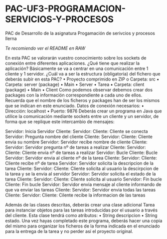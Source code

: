 # PAC-UF3-PROGRAMACION-SERVICIOS-Y-PROCESOS
PAC de Desarrollo de la asignatura Progamación de serivcios y procesos Ilerna

*Te recomiendo ver el README en RAW*

En esta PAC se valorarán vuestro conocimiento sobre los sockets de conexión
entre diferentes aplicaciones.
¿Qué tiene que realizar la aplicación?
Básicamente se va a centrar en una comunicación entre 1 cliente y 1 servidor.
¿Cuál va a ser la estructura (obligatoria) del fichero que deberás subir en esta
PAC?
• Proyecto comprimido en ZIP
o Carpeta: src
▪ Carpeta: server (package)
• Main
• Server
• Tarea
▪ Carpeta: client (package)
• Main
• Client
Como podemos observar debemos crear dos packages con la información
correspondiente a cada uno de ellos. Recuerda que el nombre de los ficheros
y packages han de ser los mismos que se indican en este enunciado.
Datos de conexión necesarios:
• Dirección: localhost
• Puerto: 9876
Deberás crear un programa en Java que utilice la comunicación mediante
sockets entre un cliente y un servidor, de forma que se replique este
intercambio de mensajes:

Servidor: Inicia Servidor
Cliente:
Servidor:
Cliente: Cliente se conecta
Servidor: Pregunta nombre del cliente
Cliente:
Servidor:
Cliente: Cliente envia su nombre
Servidor: Servidor recibe nombre de cliente
Cliente:
Servidor: Servidor pregunta nº de tareas a realizar
Cliente:
Servidor:
Cliente: Cliente envia nº de tareas a realizar
Servidor: Bucle
Cliente: Bucle
Servidor: Servidor envia al cliente nº de la tarea
Cliente:
Servidor: 
Cliente: Cliente recibe nº de tarea
Servidor: Servidor solicita la descripcion de la tarea
Cliente:
Servidor:
Cliente: Cliente solicita al usuario la descirpcion de la tarea y se la envia al servidor
Servidor: Servidor solicita el estado de la tarea
Cliente:
Servidor:
Cliente: Cliente solicita al usuario
Servidor: Fin bucle
Cliente: Fin bucle
Servidor: Servidor envia mensaje al cliente informando de que va enviar las tareas
Cliente:
Servidor: Servidor envia todas las tareas
Cliente:
Servidor:
Cliente: Cilente recibe la informacion de las tareas

Además de las clases descritas, deberás crear una clase adicional Tarea para
instanciar objetos para las tareas introducidas por el usuario a través del
cliente. Esta clase tendrá como atributos:
• String descripcion
• String estado.
Una vez hayas completado este programa, deberás hacer una copia del mismo
para organizar los ficheros de la forma indicada en el enunciado para la
entrega de la tarea y no perder así el proyecto original.

